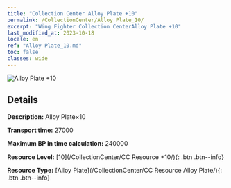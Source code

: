 ```yaml
---
title: "Collection Center Alloy Plate +10"
permalink: /CollectionCenter/Alloy Plate_10/
excerpt: "Wing Fighter Collection CenterAlloy Plate +10"
last_modified_at: 2023-10-18
locale: en
ref: "Alloy Plate_10.md"
toc: false
classes: wide
---
```



![Alloy Plate +10](/images/cc/CC_Alloy_Plate_6.png)

## Details

  **Description:** Alloy Plate×10

  **Transport time:** 27000

  **Maximum BP in time calculation:** 240000

  **Resource Level:** [10](/CollectionCenter/CC Resource +10/){: .btn .btn--info}

  **Resource Type:** [Alloy Plate](/CollectionCenter/CC Resource Alloy Plate/){: .btn .btn--info}

